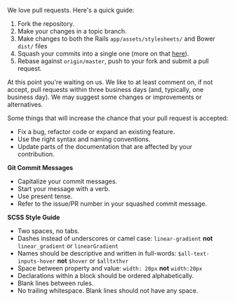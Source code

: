 We love pull requests. Here's a quick guide:

1. Fork the repository.
2. Make your changes in a topic branch.
3. Make changes to both the Rails `app/assets/stylesheets/` and Bower `dist/` files
4. Squash your commits into a single one (more on that [here](http://gitready.com/advanced/2009/02/10/squashing-commits-with-rebase.html)).
5. Rebase against `origin/master`, push to your fork and submit a pull request.

At this point you're waiting on us. We like to at least comment on, if not
accept, pull requests within three business days (and, typically, one business
day). We may suggest some changes or improvements or alternatives.

Some things that will increase the chance that your pull request is accepted:

* Fix a bug, refactor code or expand an existing feature.
* Use the right syntax and naming conventions.
* Update parts of the documentation that are affected by your contribution.

**Git Commit Messages**

* Capitalize your commit messages.
* Start your message with a verb.
* Use present tense.
* Refer to the issue/PR number in your squashed commit message.

**SCSS Style Guide**

* Two spaces, no tabs.
* Dashes instead of underscores or camel case: `linear-gradient` **not** `linear_gradient` or `linearGradient`
* Names should be descriptive and written in full-words: `$all-text-inputs-hover` **not** `$hover` or `$alltxthvr`
* Space between property and value: `width: 20px` **not** `width:20px`
* Declarations within a block should be ordered alphabetically.
* Blank lines between rules.
* No trailing whitespace. Blank lines should not have any space.
